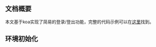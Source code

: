 ## 文档概要

本文基于koa实现了简易的登录/登出功能，完整的代码示例可以在[这里](https://github.com/chyingp/nodejs-learning-guide/tree/master/examples/2016.12.06-session)找到。

## 环境初始化





